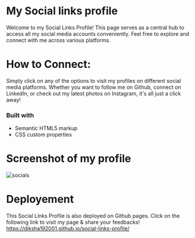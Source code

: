 # My Social links profile
Welcome to my Social Links Profile! This page serves as a central hub to access all my social media accounts conveniently. Feel free to explore and connect with me across various platforms.

# How to Connect:
Simply click on any of the options to visit my profiles on different social media platforms. Whether you want to follow me on Github, connect on LinkedIn, or check out my latest photos on Instagram, it's all just a click away!

### Built with
- Semantic HTML5 markup
- CSS custom properties

# Screenshot of my profile
![socials](https://github.com/Diksha192001/social-links-profile/assets/75386004/d7d92c40-bbd9-4511-9d84-2b3034fe955c)

# Deployement
This Social Links Profile is also deployed on Github pages. Click on the following link to visit my page & share your feedbacks!
https://diksha192001.github.io/social-links-profile/
